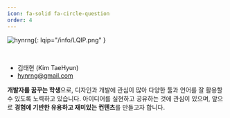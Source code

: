 ```yaml
---
icon: fa-solid fa-circle-question
order: 4
---
```


<!-- fas fa-info-circle -->

![hynrng](/info/hynrng.png){: lqip="/info/LQIP.png" }

<br>

- 김태현 (Kim TaeHyun)
- hynrng@gmail.com

**개발자를 꿈꾸는 학생**으로, 디자인과 개발에 관심이 많아 다양한 툴과 언어를 잘 활용할 수 있도록 노력하고 있습니다. 아이디어를 실현하고 공유하는 것에 관심이 있으며, 앞으로 **경험에 기반한 유용하고 재미있는 컨텐츠**를 만들고자 합니다.
